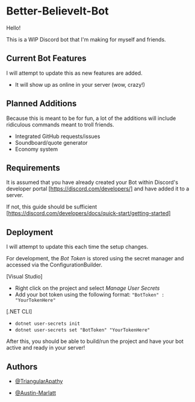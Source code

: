
# Better-BelieveIt-Bot

Hello!

This is a WIP Discord bot that I'm making for myself and friends. 

## Current Bot Features

I will attempt to update this as new features are added.

- It will show up as online in your server (wow, crazy!)

## Planned Additions

Because this is meant to be for fun, a lot of the additions will include ridiculous commands meant to troll friends.

- Integrated GitHub requests/issues
- Soundboard/quote generator
- Economy system

## Requirements

It is assumed that you have already created your Bot within Discord's developer portal [https://discord.com/developers/] and have added it to a server.

If not, this guide should be sufficient [https://discord.com/developers/docs/quick-start/getting-started]





## Deployment

I will attempt to update this each time the setup changes.

For development, the *Bot Token* is stored using the secret manager and accessed via the ConfigurationBuilder.

[Visual Studio]
- Right click on the project and select *Manage User Secrets*
- Add your bot token using the following format: `"BotToken" : "YourTokenHere"`

[.NET CLI]
- `dotnet user-secrets init`
- `dotnet user-secrets set "BotToken" "YourTokenHere"`

After this, you should be able to build/run the project and have your bot active and ready in your server!
## Authors

- [@TriangularApathy](https://github.com/TriangularApathy)

- [@Austin-Marlatt](https://github.com/Austin-Marlatt)

